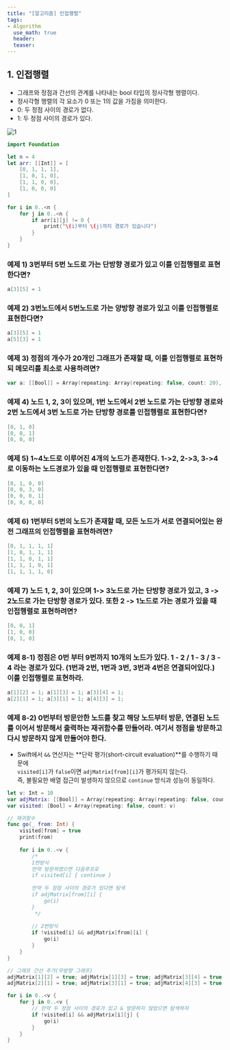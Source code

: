 ```yaml
---
title: "[알고리즘] 인접행렬"
tags: 
- Algorithm
  use_math: true
  header: 
  teaser: 
---
```


## 1.  인접행렬

- 그래프와 정점과 간선의 관계를 나타내는 bool 타입의 정사각형 행렬이다.
- 정사각형 행렬의 각 요소가 0 또는 1의 값을 가짐을 의미한다.
- 0: 두 정점 사이의 경로가 없다.
- 1: 두 정점 사이의 경로가 있다.



![1](../assets/img/인접행렬/1.png)

```swift
import Foundation

let n = 4
let arr: [[Int]] = [
    [0, 1, 1, 1],
    [1, 0, 1, 0],
    [1, 1, 0, 0],
    [1, 0, 0, 0]
]

for i in 0..<n {
    for j in 0..<n {
        if arr[i][j] != 0 {
            print("\(i)부터 \(j)까지 경로가 있습니다")
        }
    }
}
```



### 예제 1) 3번부터 5번 노드로 가는 단방향 경로가 있고 이를 인접행렬로 표현한다면?

```swift
a[3][5] = 1
```

### 예제 2) 3번노드에서 5번노드로 가는 양방향 경로가 있고 이를 인접행렬로 표현한다면?

```swift
a[3][5] = 1
a[5][3] = 1
```

### 예제 3) 정점의 개수가 20개인 그래프가 존재할 때, 이를 인접행렬로 표현하되 메모리를 최소로 사용하려면?

```swift
var a: [[Bool]] = Array(repeating: Array(repeating: false, count: 20), count: 20)
```

### 예제 4) 노드 1, 2, 3이 있으며, 1번 노드에서 2번 노드로 가는 단방향 경로와 2번 노드에서 3번 노드로 가는 단방향 경로를 인접행렬로 표현한다면?

```swift
[0, 1, 0]
[0, 0, 1]
[0, 0, 0]
```

### 예제 5) 1~4노드로 이루어진 4개의 노드가 존재한다. 1->2, 2->3, 3->4로 이동하는 노드경로가 있을 때 인접행렬로 표현한다면?

```swift
[0, 1, 0, 0]
[0, 0, 3, 0]
[0, 0, 0, 1]
[0, 0, 0, 0]
```

### 예제 6) 1번부터 5번의 노드가 존재할 때, 모든 노드가 서로 연결되어있는 완전 그래프의 인접행렬을 표현하려면?

```swift
[0, 1, 1, 1, 1]
[1, 0, 1, 1, 1]
[1, 1, 0, 1, 1]
[1, 1, 1, 0, 1]
[1, 1, 1, 1, 0]
```

### 예제 7) 노드 1, 2, 3이 있으며 1-> 3노드로 가는 단방향 경로가 있고, 3 -> 2노드로 가는 단방향 경로가 있다. 또한 2 -> 1노드로 가는 경로가 있을 때 인접행렬로 표현하려면?

```swift
[0, 0, 1]
[1, 0, 0]
[0, 1, 0]
```

### 예제 8-1) 정점은 0번 부터 9번까지 10개의 노드가 있다. 1 - 2 / 1 - 3 / 3 - 4 라는 경로가 있다. (1번과 2번, 1번과 3번, 3번과 4번은 연결되어있다.) 이를 인접행렬로 표현하라.

```swift
a[1][2] = 1; a[1][3] = 1; a[3][4] = 1;
a[2][1] = 1; a[3][1] = 1; a[4][3] = 1;
```

### 예제 8-2) 0번부터 방문안한 노드를 찾고 해당 노드부터 방문, 연결된 노드를 이어서 방문해서 출력하는 재귀함수를 만들어라. 여기서 정점을 방문하고 다시 방문하지 않게 만들어야 한다.

- Swift에서 `&&` 연산자는 **단락 평가(short-circuit evaluation)**를 수행하기 때문에  
  `visited[i]`가 `false`이면 `adjMatrix[from][i]`가 평가되지 않는다.  
  즉, 불필요한 배열 접근이 발생하지 않으므로 `continue` 방식과 성능이 동일하다.

```swift
let v: Int = 10
var adjMatrix: [[Bool]] = Array(repeating: Array(repeating: false, count: v), count: v)
var visited: [Bool] = Array(repeating: false, count: v)

// 재귀함수
func go(_ from: Int) {
    visited[from] = true
    print(from)
    
    for i in 0..<v {
        /*
        1번방식
        만약 방문하였으면 다음루프로
        if visited[i] { continue }
        
        만약 두 정점 사이의 경로가 있다면 탐색
        if adjMatrix[from][i] {
            go(i)
        }
         */
        
        // 2번방식
        if !visited[i] && adjMatrix[from][i] {
            go(i)
        }
    }
}

// 그래프 간선 추가(무방향 그래프)
adjMatrix[1][2] = true; adjMatrix[1][3] = true; adjMatrix[3][4] = true;
adjMatrix[2][1] = true; adjMatrix[3][1] = true; adjMatrix[4][3] = true;

for i in 0..<v {
    for j in 0..<v {
        // 만약 두 정점 사이의 경로가 있고 & 방문하지 않았으면 탐색하자
        if !visited[i] && adjMatrix[i][j] {
            go(i)
        }
    }
}
```







